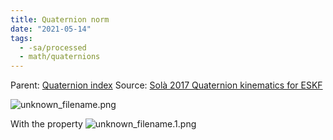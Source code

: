 ```yaml
---
title: Quaternion norm
date: "2021-05-14"
tags:
  - -sa/processed
  - math/quaternions
---
```


Parent: [Quaternion index](math/rotations/quaternion-index.md)
Source: [Solà 2017 Quaternion kinematics for ESKF](solà-2017-quaternion-kinematics-for-eskf.md)

![unknown_filename.png](./_resources/Quaternion_norm.resources/unknown_filename.png)

With the property
![unknown_filename.1.png](./_resources/Quaternion_norm.resources/unknown_filename.1.png)

